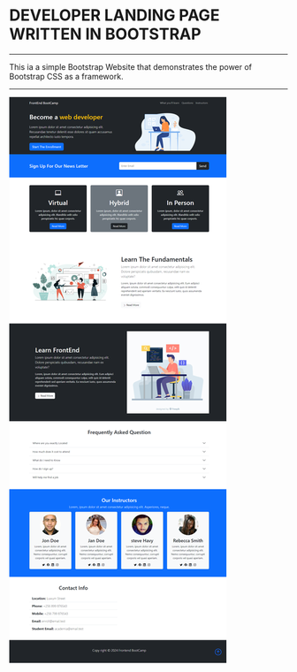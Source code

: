 # DEVELOPER LANDING PAGE WRITTEN IN BOOTSTRAP

---

This ia a simple Bootstrap Website that demonstrates the power of Bootstrap CSS as a framework.

---

![Website ScreenShot](./assets/screenshots/screenshot.png)
